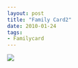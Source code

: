 ```yaml
---
layout: post
title: "Family Card2"
date: 2010-01-24
tags: 
- Familycard
---
```





<div class="polaroidcard">
  <img src="https://mahiwedsaniket.github.io/pictures/2.png">
</div>
